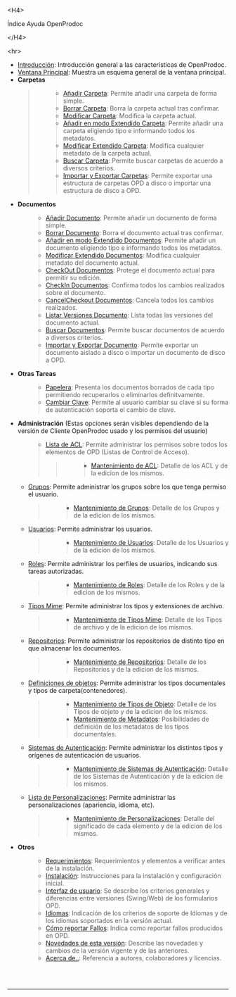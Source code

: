 

&lt;H4&gt;

Índice Ayuda OpenProdoc

&lt;/H4&gt;



&lt;hr&gt;


<ul>
<li><a href='ES_Intro.md'>Introducción</a>: Introducción general a las características de OpenProdoc.</li>
<li><a href='ES_MainWin.md'>Ventana Principal</a>: Muestra un esquema general de la ventana principal.</li>
<li><b>Carpetas</b>
<blockquote><ul>
<blockquote><li><a href='ES_AddFolder.md'>Añadir Carpeta</a>: Permite añadir una carpeta de forma simple.</li>
<li><a href='ES_DelFolder.md'>Borrar Carpeta</a>: Borra la carpeta actual tras confirmar.</li>
<li><a href='ES_ModFolder.md'>Modificar Carpeta</a>: Modifica la carpeta actual.</li>
<li><a href='ES_AddExtFolder.md'>Añadir en modo Extendido Carpeta</a>: Permite añadir una carpeta eligiendo tipo e informando todos los metadatos.</li>
<li><a href='ES_ModExtFolder.md'>Modificar Extendido Carpeta</a>: Modifica cualquier metadato de la carpeta actual.</li>
<li><a href='ES_SearchFolder.md'>Buscar Carpeta</a>: Permite buscar carpetas de acuerdo a diversos criterios.</li>
<li><a href='ES_ImpExpFold.md'>Importar y Exportar Carpetas</a>: Permite exportar una estructura de carpetas OPD a disco o importar una estructura de disco a OPD.</li>
</blockquote></ul>
</li>
<li><b>Documentos</b><ul>
<blockquote><li><a href='ES_AddDoc.md'>Añadir Documento</a>: Permite añadir un documento de forma simple.</li>
<li><a href='ES_DelDoc.md'>Borrar Documento</a>: Borra el documento actual tras confirmar.</li>
<li><a href='ES_AddExtDoc.md'>Añadir en modo Extendido Documentos</a>: Permite añadir un documento eligiendo tipo e informando todos los metadatos.</li>
<li><a href='ES_ModExtDoc.md'>Modificar Extendido Documentos</a>: Modifica cualquier metadato del documento actual.</li>
<li><a href='ES_Checkout.md'>CheckOut Documentos</a>: Protege el documento actual para permitir su edición.</li>
<li><a href='ES_CheckIn.md'>CheckIn Documentos</a>: Confirma todos los cambios realizados sobre el documento.</li>
<li><a href='ES_CancelCheckout.md'>CancelCheckout Documentos</a>: Cancela todos los cambios realizados.</li>
<li><a href='ES_ListVersions.md'>Listar Versiones Documento</a>: Lista todas las versiones del documento actual.</li>
<li><a href='ES_SearchDocs.md'>Buscar Documentos</a>: Permite buscar documentos de acuerdo a diversos criterios.</li>
<li><a href='ES_ImpExpDocs.md'>Importar y Exportar Documento</a>: Permite exportar un documento aislado a disco o importar un documento de disco a OPD.</li>
</blockquote></ul></li>
<li><b>Otras Tareas</b><ul>
<blockquote><li><a href='ES_PaperBin.md'>Papelera</a>: Presenta los documentos borrados de cada tipo permitiendo recuperarlos o eliminarlos definitvamente.</li>
<li><a href='ES_ChangePassword.md'>Cambiar Clave</a>: Permite al usuario cambiar su clave si su forma de autenticación soporta el cambio de clave.</li>
</blockquote></ul></li>
<li><b>Administración</b> (Estas opciones serán visibles dependiendo de la versión de Cliente OpenProdoc usado y los permisos del usuario)<ul>
<blockquote><li><a href='ES_ListACL.md'>Lista de ACL</a>: Permite administrar los permisos sobre todos los elementos de OPD (Listas de Control de Acceso).<br>
<blockquote><ul>
<blockquote><li><a href='ES_MantACL.md'>Mantenimiento de ACL</a>: Detalle de los ACL y de la edicion de los mismos.</li>
</blockquote></ul></li>
</blockquote><li><a href='ES_ListGroups.md'>Grupos</a>: Permite administrar los grupos sobre los que tenga permiso el usuario.<br>
<blockquote><ul>
<blockquote><li><a href='ES_MantGroups.md'>Mantenimiento de Grupos</a>: Detalle de los Grupos y de la edicion de los mismos.</li>
</blockquote></ul></li>
</blockquote><li><a href='ES_ListUsers.md'>Usuarios</a>: Permite administrar los usuarios.<br>
<blockquote><ul>
<blockquote><li><a href='ES_MantUsers.md'>Mantenimiento de Usuarios</a>: Detalle de los Usuarios y de la edicion de los mismos.</li>
</blockquote></ul></li>
</blockquote><li><a href='ES_ListRoles.md'>Roles</a>: Permite administrar los perfiles de usuarios, indicando sus tareas autorizadas.<br>
<blockquote><ul>
<blockquote><li><a href='ES_MantRoles.md'>Mantenimiento de Roles</a>: Detalle de los Roles y de la edicion de los mismos.</li>
</blockquote></ul></li>
</blockquote><li><a href='ES_ListMimeTypes.md'>Tipos Mime</a>: Permite administrar los tipos y extensiones de archivo.<br>
<blockquote><ul>
<blockquote><li><a href='ES_MantMimeTypes.md'>Mantenimiento de Tipos Mime</a>: Detalle de los Tipos de archivo y de la edicion de los mismos.</li>
</blockquote></ul></li>
</blockquote><li><a href='ES_ListRepositories.md'>Repositorios</a>: Permite administrar los repositorios de distinto tipo en que almacenar los documentos.<br>
<blockquote><ul>
<blockquote><li><a href='ES_MantRepositories.md'>Mantenimiento de Repositorios</a>: Detalle de los Repositorios y de la edicion de los mismos.</li>
</blockquote></ul></li>
</blockquote><li><a href='ES_ListObjDef.md'>Definiciones de objetos</a>: Permite administrar los tipos documentales y tipos de carpeta(contenedores).<br>
<blockquote><ul>
<blockquote><li><a href='ES_MantObjDef.md'>Mantenimiento de Tipos de Objeto</a>: Detalle de los Tipos de objeto y de la edicion de los mismos.</li>
<li><a href='ES_MantAttr.md'>Mantenimiento de Metadatos</a>: Posibilidades de definición de los metadatos de los tipos documentales.</li>
</blockquote></ul></li>
</blockquote><li><a href='ES_ListSistAuth.md'>Sistemas de Autenticación</a>: Permite administrar los distintos tipos y orígenes de autenticación de usuarios.<br>
<blockquote><ul>
<blockquote><li><a href='ES_MantSistAuth.md'>Mantenimiento de Sistemas de Autenticación</a>: Detalle de los Sistemas de Autenticación y de la edicion de los mismos.</li>
</blockquote></ul></li>
</blockquote><li><a href='ES_ListCustom.md'>Lista de Personalizaciones</a>: Permite administrar las personalizaciones (apariencia, idioma, etc).<br>
<blockquote><ul>
<blockquote><li><a href='ES_MantCustom.md'>Mantenimiento de Personalizaciones</a>: Detalle del significado de cada elemento y de la edicion de los mismos.</li>
</blockquote></ul></li>
</blockquote></blockquote></ul></li>
<li><b>Otros</b><ul>
<blockquote><li><a href='ES_BeforeInstall.md'>Requerimientos</a>: Requerimientos y elementos a verificar antes de la instalación.</li>
<li><a href='ES_Install.md'>Instalación</a>: Instrucciones para la instalación y configuración inicial.</li>
<li><a href='ES_Interfaz.md'>Interfaz  de usuario</a>: Se describe los criterios generales y diferencias entre versiones (Swing/Web) de los formularios OPD.</li>
<li><a href='ES_Language.md'>Idiomas</a>: Indicación de los criterios de soporte de Idiomas y de los idiomas soportados en la versión actual.</li>
<li><a href='ES_ReportBugs.md'>Cómo reportar Fallos</a>: Indica como reportar fallos producidos en OPD.</li>
<li><a href='ES_WhatIsNew.md'>Novedades de esta versión</a>: Describe las novedades y cambios de la versión vigente y de las anteriores.</li>
<li><a href='ES_About.md'>Acerca de..</a>: Referencia a autores, colaboradores y licencias.</li>
</blockquote></ul></li>
</ul>
<br>
<br>
<hr><br>
<br>
